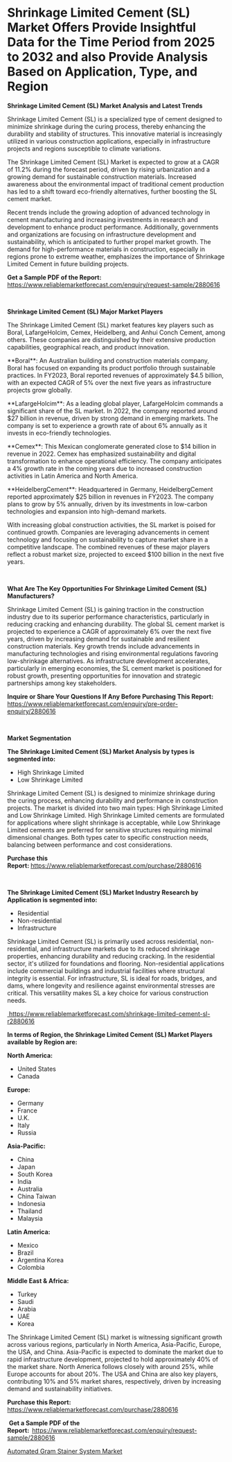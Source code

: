 <p><h1>Shrinkage Limited Cement (SL) Market Offers Provide Insightful Data for the Time Period from 2025 to 2032 and also Provide Analysis Based on Application, Type, and Region</h1></p><p><strong>Shrinkage Limited Cement (SL) Market Analysis and Latest Trends</strong></p>
<p><p>Shrinkage Limited Cement (SL) is a specialized type of cement designed to minimize shrinkage during the curing process, thereby enhancing the durability and stability of structures. This innovative material is increasingly utilized in various construction applications, especially in infrastructure projects and regions susceptible to climate variations. </p><p>The Shrinkage Limited Cement (SL) Market is expected to grow at a CAGR of 11.2% during the forecast period, driven by rising urbanization and a growing demand for sustainable construction materials. Increased awareness about the environmental impact of traditional cement production has led to a shift toward eco-friendly alternatives, further boosting the SL cement market. </p><p>Recent trends include the growing adoption of advanced technology in cement manufacturing and increasing investments in research and development to enhance product performance. Additionally, governments and organizations are focusing on infrastructure development and sustainability, which is anticipated to further propel market growth. The demand for high-performance materials in construction, especially in regions prone to extreme weather, emphasizes the importance of Shrinkage Limited Cement in future building projects.</p></p>
<p><strong>Get a Sample PDF of the Report:&nbsp;</strong> <a href="https://www.reliablemarketforecast.com/enquiry/request-sample/2880616?utm_campaign=3076&utm_medium=2&utm_source=Github&utm_content=ia&utm_term=12032025&utm_id=shrinkage-limited-cement-sl">https://www.reliablemarketforecast.com/enquiry/request-sample/2880616</a></p>
<p>&nbsp;</p>
<p><strong>Shrinkage Limited Cement (SL) Major Market Players</strong></p>
<p><p>The Shrinkage Limited Cement (SL) market features key players such as Boral, LafargeHolcim, Cemex, Heidelberg, and Anhui Conch Cement, among others. These companies are distinguished by their extensive production capabilities, geographical reach, and product innovation.</p><p>**Boral**: An Australian building and construction materials company, Boral has focused on expanding its product portfolio through sustainable practices. In FY2023, Boral reported revenues of approximately $4.5 billion, with an expected CAGR of 5% over the next five years as infrastructure projects grow globally.</p><p>**LafargeHolcim**: As a leading global player, LafargeHolcim commands a significant share of the SL market. In 2022, the company reported around $27 billion in revenue, driven by strong demand in emerging markets. The company is set to experience a growth rate of about 6% annually as it invests in eco-friendly technologies.</p><p>**Cemex**: This Mexican conglomerate generated close to $14 billion in revenue in 2022. Cemex has emphasized sustainability and digital transformation to enhance operational efficiency. The company anticipates a 4% growth rate in the coming years due to increased construction activities in Latin America and North America.</p><p>**HeidelbergCement**: Headquartered in Germany, HeidelbergCement reported approximately $25 billion in revenues in FY2023. The company plans to grow by 5% annually, driven by its investments in low-carbon technologies and expansion into high-demand markets.</p><p>With increasing global construction activities, the SL market is poised for continued growth. Companies are leveraging advancements in cement technology and focusing on sustainability to capture market share in a competitive landscape. The combined revenues of these major players reflect a robust market size, projected to exceed $100 billion in the next five years.</p></p>
<p>&nbsp;</p>
<p><strong>What Are The Key Opportunities For Shrinkage Limited Cement (SL) Manufacturers?</strong></p>
<p><p>Shrinkage Limited Cement (SL) is gaining traction in the construction industry due to its superior performance characteristics, particularly in reducing cracking and enhancing durability. The global SL cement market is projected to experience a CAGR of approximately 6% over the next five years, driven by increasing demand for sustainable and resilient construction materials. Key growth trends include advancements in manufacturing technologies and rising environmental regulations favoring low-shrinkage alternatives. As infrastructure development accelerates, particularly in emerging economies, the SL cement market is positioned for robust growth, presenting opportunities for innovation and strategic partnerships among key stakeholders.</p></p>
<p><strong>Inquire or Share Your Questions If Any Before Purchasing This Report:</strong> <a href="https://www.reliablemarketforecast.com/enquiry/pre-order-enquiry/2880616?utm_campaign=3076&utm_medium=2&utm_source=Github&utm_content=ia&utm_term=12032025&utm_id=shrinkage-limited-cement-sl">https://www.reliablemarketforecast.com/enquiry/pre-order-enquiry/2880616</a></p>
<p>&nbsp;</p>
<p><strong>Market Segmentation</strong></p>
<p><strong>The Shrinkage Limited Cement (SL) Market Analysis by types is segmented into:</strong></p>
<p><ul><li>High Shrinkage Limited</li><li>Low Shrinkage Limited</li></ul></p>
<p><p>Shrinkage Limited Cement (SL) is designed to minimize shrinkage during the curing process, enhancing durability and performance in construction projects. The market is divided into two main types: High Shrinkage Limited and Low Shrinkage Limited. High Shrinkage Limited cements are formulated for applications where slight shrinkage is acceptable, while Low Shrinkage Limited cements are preferred for sensitive structures requiring minimal dimensional changes. Both types cater to specific construction needs, balancing between performance and cost considerations.</p></p>
<p><strong>Purchase this Report:&nbsp;</strong><a href="https://www.reliablemarketforecast.com/purchase/2880616?utm_campaign=3076&utm_medium=2&utm_source=Github&utm_content=ia&utm_term=12032025&utm_id=shrinkage-limited-cement-sl">https://www.reliablemarketforecast.com/purchase/2880616</a></p>
<p>&nbsp;</p>
<p><strong>The Shrinkage Limited Cement (SL) Market Industry Research by Application is segmented into:</strong></p>
<p><ul><li>Residential</li><li>Non-residential</li><li>Infrastructure</li></ul></p>
<p><p>Shrinkage Limited Cement (SL) is primarily used across residential, non-residential, and infrastructure markets due to its reduced shrinkage properties, enhancing durability and reducing cracking. In the residential sector, it's utilized for foundations and flooring. Non-residential applications include commercial buildings and industrial facilities where structural integrity is essential. For infrastructure, SL is ideal for roads, bridges, and dams, where longevity and resilience against environmental stresses are critical. This versatility makes SL a key choice for various construction needs.</p></p>
<p><a href="https://www.reliablemarketforecast.com/shrinkage-limited-cement-sl-r2880616?utm_campaign=3076&utm_medium=2&utm_source=Github&utm_content=ia&utm_term=12032025&utm_id=shrinkage-limited-cement-sl">&nbsp;https://www.reliablemarketforecast.com/shrinkage-limited-cement-sl-r2880616</a></p>
<p><strong>In terms of Region, the Shrinkage Limited Cement (SL) Market Players available by Region are:</strong></p>
<p>
    <p> <strong> North America: </strong>
        <ul>
            <li>United States</li>
            <li>Canada</li>
        </ul>
        </p> 
    <p> <strong> Europe: </strong>
        <ul>
            <li>Germany</li>
            <li>France</li>
            <li>U.K.</li>
            <li>Italy</li>
            <li>Russia</li>
        </ul>
        </p> 
    <p> <strong> Asia-Pacific: </strong>
        <ul>
            <li>China</li>
            <li>Japan</li>
            <li>South Korea</li>
            <li>India</li>
            <li>Australia</li>
            <li>China Taiwan</li>
            <li>Indonesia</li>
            <li>Thailand</li>
            <li>Malaysia</li>
        </ul>
        </p> 
    <p> <strong> Latin America: </strong>
        <ul>
            <li>Mexico</li>
            <li>Brazil</li>
            <li>Argentina Korea</li>
            <li>Colombia</li>
        </ul>
        </p> 
    <p> <strong> Middle East & Africa: </strong>
        <ul>
            <li>Turkey</li>
            <li>Saudi</li>
            <li>Arabia</li>
            <li>UAE</li>
            <li>Korea</li>
        </ul>
    </p>
    </p>
<p><p>The Shrinkage Limited Cement (SL) market is witnessing significant growth across various regions, particularly in North America, Asia-Pacific, Europe, the USA, and China. Asia-Pacific is expected to dominate the market due to rapid infrastructure development, projected to hold approximately 40% of the market share. North America follows closely with around 25%, while Europe accounts for about 20%. The USA and China are also key players, contributing 10% and 5% market shares, respectively, driven by increasing demand and sustainability initiatives.</p></p>
<p><strong>Purchase this Report: </strong><a href="https://www.reliablemarketforecast.com/purchase/2880616?utm_campaign=3076&utm_medium=2&utm_source=Github&utm_content=ia&utm_term=12032025&utm_id=shrinkage-limited-cement-sl">https://www.reliablemarketforecast.com/purchase/2880616</a></p>
<p>&nbsp;<strong>Get a Sample PDF of the Report:&nbsp;&nbsp;</strong><a href="https://www.reliablemarketforecast.com/enquiry/request-sample/2880616?utm_campaign=3076&utm_medium=2&utm_source=Github&utm_content=ia&utm_term=12032025&utm_id=shrinkage-limited-cement-sl">https://www.reliablemarketforecast.com/enquiry/request-sample/2880616</a></p>
<p><strong></strong></p>
<p><p><a href="https://github.com/zupankocka/Market-Research-Report-List-1/blob/main/automated-gram-stainer-system-market.md?utm_campaign=3076&utm_medium=2&utm_source=Github&utm_content=ia&utm_term=12032025&utm_id=shrinkage-limited-cement-sl">Automated Gram Stainer System Market</a></p></p>